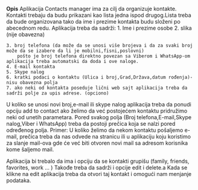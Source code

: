 __Opis__
Aplikacija Contacts manager ima za cilj da organizuje kontakte.
Kontakti trebaju da budu prikazani kao lista jedna ispod drugog.Lista treba da bude organizovana tako da ime i prezime kontakta budu složeni po abecednom redu.
Aplikacija treba da sadrži:
    1. Ime i prezime osobe
    2. slika (nije obavezna)
    
    3. broj telefona (da može da se unosi više brojeva i da za svaki broj može da se izabere da li je mobilni,fisni,poslovni)
        pošto je broj telefona direktno povezan sa Viberom i WhatsApp-om aplikacija treba automatski da doda i ove naloge.
    4. E-mail kontakta 
    5. Skype nalog
    6. kratki podaci o kontaktu (Ulica i broj,Grad,Država,datum rođenja)- nisu obavezna polja
    7. ako neki od kontakta poseduje lični web sajt aplikacija treba da sadrži polje za upis adrese. (opciono)
U koliko se unosi novi broj,e-mail ili skype nalog aplikacija treba da ponudi opciju add to contact ako želimo da već postojećem kontaktu pridružimo neki od unetih parametara.
Pored svakog polja (Broj telefona,E-mail,Skype nalog,Viber i WhatsApp) treba da postoji prečica koja se nalzi pored određenog polja.
Primer:
U koliko želimo da nekom kontaktu pošaljemo e-mail, prečica treba da nas odvede na stranicu ili u aplikaciju koju koristimo za slanje mail-ova gde će već biti otvoren novi mail sa adresom korisnika kome šaljemo mail.

Aplikacija bi trebalo da ima i opciju da se kontakti grupišu (family, friends, favorites, work ... )
Takođe treba da sadrži i opcije edit i delete.a
Kada se klikne na edit aplikacija treba da otvori taj kontakt i omogući nam menjanje podataka.